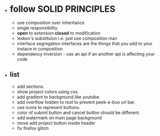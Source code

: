 - # follow **SOLID PRINCIPLES**

  - use composition over inheritance
  - single responsibility
  - **open** to extension **closed** to modification
  - leskov's substituion i.e. just use composition man
  - interface segregation interfaces are the things that you add to your instace in composition
  - dependency inversion - use an api if an another api is affecting your code

- ## list
  <!-- this is an after thought, I may add it on revisiting this project on a later date. -->
  - add sections.
  - show project colors using css.
  - add gradient to background like youtube.
  - add overflow hidden to root to prevent peek-a-boo url bar.
  - use icons to represent buttons.
  - color of submit button and cancel button should be different.
  - add watermark on main page background
  - move add project button inside header
  - fix firefox glitch
